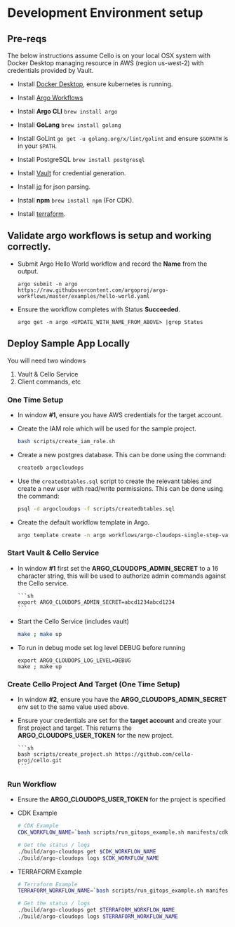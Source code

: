 # Development Environment setup

## Pre-reqs

The below instructions assume Cello is on your local OSX system
with Docker Desktop managing resource in AWS (region us-west-2) with credentials provided by Vault.

- Install [Docker Desktop](https://www.docker.com/products/docker-desktop), ensure kubernetes is running.

- Install [Argo Workflows](https://argoproj.github.io/argo-workflows/installation/)

- Install **Argo CLI** `brew install argo`

- Install **GoLang** `brew install golang`

- Install GoLint `go get -u golang.org/x/lint/golint` and ensure `$GOPATH` is in your `$PATH`.

- Install PostgreSQL `brew install postgresql`

- Install [Vault](https://www.vaultproject.io/downloads) for credential generation.

- Install [jq](https://stedolan.github.io/jq/) for json parsing.

- Install **npm** `brew install npm` (For CDK).

- Install [terraform](https://www.terraform.io/downloads.html).

## Validate argo workflows is setup and working correctly.

- Submit Argo Hello World workflow and record the **Name** from the output.

  ```
  argo submit -n argo https://raw.githubusercontent.com/argoproj/argo-workflows/master/examples/hello-world.yaml
  ```

- Ensure the workflow completes with Status **Succeeded**.

  ```
  argo get -n argo <UPDATE_WITH_NAME_FROM_ABOVE> |grep Status
  ```

## Deploy Sample App Locally

You will need two windows

1. Vault & Cello Service
1. Client commands, etc

### One Time Setup

- In window **#1**, ensure you have AWS credentials for the target account.

- Create the IAM role which will be used for the sample project.

  ```sh
  bash scripts/create_iam_role.sh
  ```

- Create a new postgres database. This can be done using the command:

  ```sh
  createdb argocloudops
  ```

- Use the `createdbtables.sql` script to create the relevant tables and create a new user with read/write permissions. This can be done using the command:

  ```sh
  psql -d argocloudops -f scripts/createdbtables.sql
  ```

- Create the default workflow template in Argo.

  ```sh
  argo template create -n argo workflows/argo-cloudops-single-step-vault-aws.yaml
  ```

### Start Vault & Cello Service

- In window **#1** first set the **ARGO_CLOUDOPS_ADMIN_SECRET** to a 16
  character string, this will be used to authorize admin commands against
  the Cello service.

      ```sh
      export ARGO_CLOUDOPS_ADMIN_SECRET=abcd1234abcd1234
      ```

- Start the Cello Service (includes vault)

  ```sh
  make ; make up
  ```

- To run in debug mode set log level DEBUG before running

  ```
  export ARGO_CLOUDOPS_LOG_LEVEL=DEBUG
  make ; make up
  ```

### Create Cello Project And Target (One Time Setup)

- In window **#2**, ensure you have the **ARGO_CLOUDOPS_ADMIN_SECRET**
  env set to the same value used above.

- Ensure your credentials are set for the **target account** and create your first
  project and target. This returns the **ARGO_CLOUDOPS_USER_TOKEN** for the new project.

      ```sh
      bash scripts/create_project.sh https://github.com/cello-proj/cello.git
      ```

### Run Workflow

- Ensure the **ARGO_CLOUDOPS_USER_TOKEN** for the project is specified

- CDK Example

  ```sh
  # CDK Example
  CDK_WORKFLOW_NAME=`bash scripts/run_gitops_example.sh manifests/cdk_manifest.yaml 60675a3012c63dd7edc9097654246e48438fa93d dev`

  # Get the status / logs
  ./build/argo-cloudops get $CDK_WORKFLOW_NAME
  ./build/argo-cloudops logs $CDK_WORKFLOW_NAME
  ```

- TERRAFORM Example

  ```sh
  # Terraform Example
  TERRAFORM_WORKFLOW_NAME=`bash scripts/run_gitops_example.sh manifests/terraform_manifest.yaml 60675a3012c63dd7edc9097654246e48438fa93d dev`

  # Get the status / logs
  ./build/argo-cloudops get $TERRAFORM_WORKFLOW_NAME
  ./build/argo-cloudops logs $TERRAFORM_WORKFLOW_NAME
  ```

